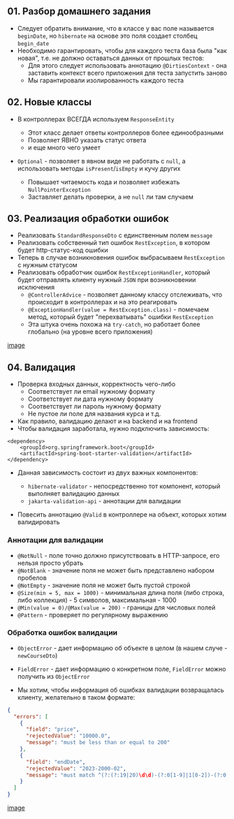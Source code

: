 ## 01. Разбор домашнего задания

* Следует обратить внимание, что в классе у вас поле называется `beginDate`, но `hibernate` на основе это поля создает столбец `begin_date`
* Необходимо гарантировать, чтобы для каждого теста база была "как новая", т.е. не должно оставаться данных от прошлых тестов:
  * Для этого следует использовать аннотацию `@DirtiesContext` - она заставить контекст всего приложения для теста запустить заново
  * Мы гарантировали изолированность каждого теста

## 02. Новые классы 

* В контроллерах ВСЕГДА используем `ResponseEntity`
  * Этот класс делает ответы контроллеров более единообразными
  * Позволяет ЯВНО указать статус ответа
  * и еще много чего умеет

* `Optional` - позволяет в явном виде не работать с `null`, а использовать методы `isPresent`/`isEmpty` и кучу других
  * Повышает читаемость кода и позволяет избежать `NullPointerException`
  * Заставляет делать проверки, а не `null` ли там случаем

## 03. Реализация обработки ошибок

* Реализовать `StandardResponseDto` с единственным полем `message`
* Реализовать собственный тип ошибок `RestException`, в котором будет http-статус-код ошибки
* Теперь в случае возникновения ошибок выбрасываем `RestException` с нужным статусом
* Реализовать обработчик ошибок `RestExceptionHandler`, который будет отправлять клиенту нужный `JSON` при возникновении исключения 
  * `@ControllerAdvice` - позволяет данному классу отслеживать, что происходит в контроллерах и на это реагировать
  * `@ExceptionHandler(value = RestException.class)` - помечаем метод, который будет "перехватывать" ошибки `RestException`
  * Эта штука очень похожа на `try-catch`, но работает более глобально (на уровне всего приложения)

[image](https://raw.githubusercontent.com/ait-tr/cohort25/main/back_end/lesson_10/img/1.png)

## 04. Валидация

* Проверка входных данных, корректность чего-либо
  * Соответствует ли email нужному формату
  * Соответствует ли дата нужному формату
  * Соответствует ли пароль нужному формату
  * Не пустое ли поле для названия курса и т.д.
* Как правило, валидацию делают и на backend и на frontend
* Чтобы валидация заработала, нужно подключить зависимость:

```
<dependency>
	<groupId>org.springframework.boot</groupId>
	<artifactId>spring-boot-starter-validation</artifactId>
</dependency>
```

* Данная зависимость состоит из двух важных компонентов:
  * `hibernate-validator` - непосредственно тот компонент, который выполняет валидацию данных
  * `jakarta-validation-api` - аннотации для валидации

* Повесить аннотацию `@Valid` в контроллере на объект, которых хотим валидировать

### Аннотации для валидации

* `@NotNull` - поле точно должно присутствовать в HTTP-запросе, его нельзя просто убрать
* `@NotBlank` - значение поля не может быть представлено набором пробелов
* `@NotEmpty` - значение поля не может быть пустой строкой
* `@Size(min = 5, max = 1000)` - минимальная длина поля (либо строка, либо коллекция) - 5 символов, максимальная - 1000
* `@Min(value = 0)/@Max(value = 200)` - границы для числовых полей
* `@Pattern` - проверяет по регулярному выражению

### Обработка ошибок валидации

* `ObjectError` - дает информацию об объекте в целом (в нашем случе - `newCourseDto`)
* `FieldError` - дает информацию о конкретном поле, `FieldError` можно получить из `ObjectError`

* Мы хотим, чтобы информация об ошибках валидации возвращалась клиенту, желательно в таком формате:

```json
{
  "errors": [
    {
      "field": "price",
      "rejectedValue": "10000.0",
      "message": "must be less than or equal to 200"
    },
    {
      "field": "endDate",
      "rejectedValue": "2023-2000-02",
      "message": "must match ^(?:(?:19|20)\d\d)-(?:0[1-9]|1[0-2])-(?:0[1-9]|1\d|2\d|3[0-1])$"
    }
  ]
}
```

[image](https://raw.githubusercontent.com/ait-tr/cohort25/main/back_end/lesson_10/img/2.png)